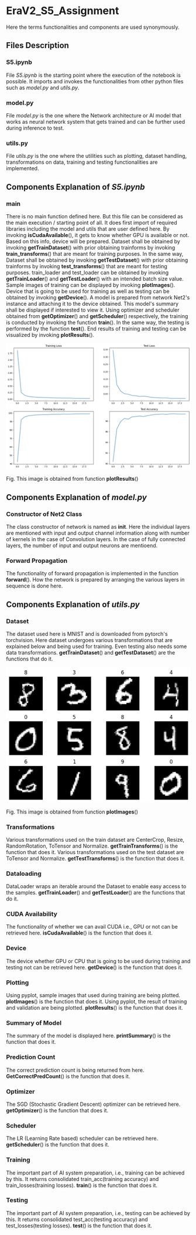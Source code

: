 
# EraV2_S5_Assignment

Here the terms functionalities and components are used synonymously.

## Files Description

### S5.ipynb

  File *S5.ipynb* is the starting point where the execution of the notebook is possible. It imports and invokes the functionalities from other python files such as *model.py* and *utils.py*.

### model.py

  File *model.py* is the one where the Network architecture or AI model that works as neural network system that gets trained and can be further used during inference to test.

### utils.py

  File *utils.py* is the one where the utilities such as plotting, dataset handling, transformations on data, training and testing functionalities are implemented.


## Components Explanation of *S5.ipynb*

### main

  There is no main function defined here. But this file can be considered as the main execution / starting point of all. It does first import of required libraries including the model and utils that are user defined here. By invoking **isCudaAvailable**(), it gets to know whether GPU is available or not. Based on this info, device will be prepared.
  Dataset shall be obtained by invoking **getTrainDataset**() with prior obtaining trainforms by invoking **train_transforms**() that are meant for training purposes. In the same way, Dataset shall be obtained by invoking **getTestDataset**() with prior obtaining trainforms by invoking **test_transforms**() that are meant for testing purposes. train_loader and test_loader can be obtained by invoking **getTrainLoader**() and **getTestLoader**() with an intended batch size value.
  Sample images of training can be displayed by invoking **plotImages**().
  Device that is going to be used for training as well as testing can be obtained by invoking **getDevice**().
  A model is prepared from network Net2's instance and attaching it to the device obtained. This model's summary shall be displayed if interested to view it.
  Using optimizer and scheduler obtained from **getOptimizer**() and **getScheduler**() respectively, the training is conducted by invoking the function **train**(). In the same way, the testing is performed by the function **test**().
  End results of training and testing can be visualized by invoking **plotResults**().
  

![alt text](https://github.com/rajayourfriend/EraV2_S5_Assignment/blob/main/images/plot_results_image.png?raw=true)

Fig. This image is obtained from function **plotResults**()


## Components Explanation of *model.py*

### Constructor of Net2 Class

  The class constructor of network is named as __init__. Here the individual layers are mentioned with input and output channel information along with number of kernels in the case of Convolution layers. In the case of fully connected layers, the number of input and output neurons are mentioend. 
  

### Forward Propagation

  The functionality of forward propagation is implemented in the function **forward**(). How the network is prepared by arranging the various layers in sequence is done here.

## Components Explanation of *utils.py*

### Dataset

  The dataset used here is MNIST and is downloaded from pytorch's torchvision. Here dataset undergoes various transformations that are explained below and being used for training. Even testing also needs some data transformations. **getTrainDataset**() and **getTestDataset**() are the functions that do it.
  
![alt text](https://github.com/rajayourfriend/EraV2_S5_Assignment/blob/main/images/sample_training_images.png?raw=true)

Fig. This image is obtained from function **plotImages**()

### Transformations

  Various transformations used on the train dataset are CenterCrop, Resize, RandomRotation, ToTensor and Normalize. **getTrainTransforms**() is the function that does it.
  Various transformations used on the test dataset are ToTensor and Normalize. **getTestTransforms**() is the function that does it.

### Dataloading

  DataLoader wraps an iterable around the Dataset to enable easy access to the samples. **getTrainLoader**() and **getTestLoader**() are the functions that do it.

### CUDA Availability

  The functionality of whether we can avail CUDA i.e., GPU or not can be retrieved here. **isCudaAvailable**() is the function that does it.
  
### Device

  The device whether GPU or CPU that is going to be used during training and testing not can be retrieved here. **getDevice**() is the function that does it.
  
### Plotting

  Using pyplot, sample images that used during training are being plotted. **plotImages**() is the function that does it.
  Using pyplot, the result of training and validation are being plotted. **plotResults**() is the function that does it.

### Summary of Model

  The summary of the model is displayed here. **printSummary**() is the function that does it.
  
### Prediction Count

  The correct prediction count is being returned from here. **GetCorrectPredCount**() is the function that does it.

### Optimizer

  The SGD (Stochastic Gradient Descent) optimizer can be retrieved here. **getOptimizer**() is the function that does it.
  
### Scheduler

  The LR (Learning Rate based) scheduler can be retrieved here. **getScheduler**() is the function that does it.
  
### Training

  The important part of AI system preparation, i.e., training can be achieved by this. It returns consolidated train_acc(training accuracy) and train_losses(training losses). **train**() is the function that does it.
  
### Testing

  The important part of AI system preparation, i.e., testing can be achieved by this. It returns consolidated test_acc(testing accuracy) and test_losses(testing losses). **test**() is the function that does it.
